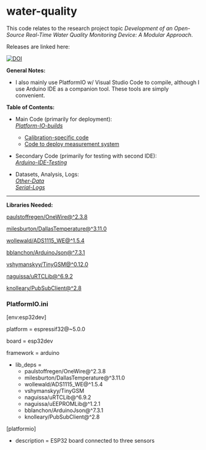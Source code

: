 # water-quality
 
 This code relates to the research project topic _Development of an Open-Source Real-Time Water Quality Monitoring Device: A Modular Approach_.

 Releases are linked here:

 [![DOI](https://zenodo.org/badge/931396380.svg)](https://doi.org/10.5281/zenodo.15364438)
 
 **General Notes:**

 - I also mainly use PlatformIO w/ Visual Studio Code to compile,
 although I use Arduino IDE as a companion tool. These tools are simply convenient.

**Table of Contents:**  
- Main Code (primarily for deployment):  
_[Platform-IO-builds](/Platform-IO-builds)_
  - [Calibration-specific code](Platform-IO-builds/Calibration-Script-Water-Quality)
  - [Code to deploy measurement system](Platform-IO-builds/LilyGo-T-SIM7000G-Water-Quality)

- Secondary Code (primarily for testing with second IDE):  
_[Arduino-IDE-Testing](/Arduino-IDE-Testing)_  

- Datasets, Analysis, Logs:  
_[Other-Data](/Other-Data)_  
_[Serial-Logs](/Serial-Logs)_  

---

**Libraries Needed:**
	
 [paulstoffregen/OneWire@^2.3.8](https://registry.platformio.org/libraries/paulstoffregen/OneWire)
 
 [milesburton/DallasTemperature@^3.11.0](https://registry.platformio.org/libraries/milesburton/DallasTemperature)
	
 [wollewald/ADS1115_WE@^1.5.4](https://registry.platformio.org/libraries/wollewald/ADS1115_WE)
 
 [bblanchon/ArduinoJson@^7.3.1](https://registry.platformio.org/libraries/bblanchon/ArduinoJson)

 [vshymanskyy/TinyGSM@^0.12.0](https://registry.platformio.org/libraries/vshymanskyy/TinyGSM)

 [naguissa/uRTCLib@^6.9.2](https://registry.platformio.org/libraries/naguissa/uRTCLib/installation)

 [knolleary/PubSubClient@^2.8](https://registry.platformio.org/libraries/knolleary/PubSubClient/installation)


### PlatformIO.ini

[env:esp32dev]

platform = espressif32@~5.0.0

board = esp32dev

framework = arduino

- lib_deps = 
	- paulstoffregen/OneWire@^2.3.8
	- milesburton/DallasTemperature@^3.11.0
	- wollewald/ADS1115_WE@^1.5.4
	- vshymanskyy/TinyGSM
	- naguissa/uRTCLib@^6.9.2
	- naguissa/uEEPROMLib@^1.2.1
	- bblanchon/ArduinoJson@^7.3.1
	- knolleary/PubSubClient@^2.8

[platformio]

- description = ESP32 board connected to three sensors
 
